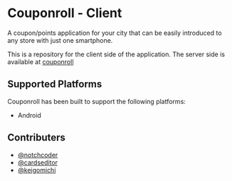 # Couponroll - Client

A coupon/points application for your city that can be easily introduced to any store with just one smartphone.

This is a repository for the client side of the application.
The server side is available at [couponroll](https://github.com/Dev-roll/couponroll)

## Supported Platforms

Couponroll has been built to support the following platforms:

- Android <!-- ([Google Play]()) -->

## Contributers

- [@notchcoder](https://github.com/notchcoder)
- [@cardseditor](https://github.com/cardseditor)
- [@keigomichi](https://github.com/keigomichi)
